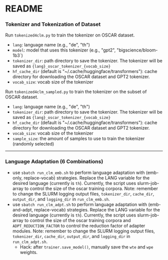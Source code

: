 # README

### Tokenizer and Tokenization of Dataset
Run `tokenized4clm.py` to train the tokenizer on OSCAR dataset.
- `lang`: language name (e.g., "de", "th")
- `model`: model that uses this tokenizer (e.g., "gpt2", "bigscience/bloom-1b3`)
- `tokenizer_dir`: path directory to save the tokenizer. The tokenizer will be saved as `{lang}_oscar_tokenizer_{vocab_size}`
- `hf_cache_dir` (default is "~/.cache/huggingface/transformers"): cache directory for downloading the OSCAR dataset and GPT2 tokenizer.
- `vocab_size`: vocab size of the tokenizer


Run `tokenized4clm_sampled.py` to train the tokenizer on the subset of OSCAR dataset.
- `lang`: language name (e.g., "de", "th")
- `tokenizer_dir`: path directory to save the tokenizer. The tokenizer will be saved as `{lang}_oscar_tokenizer_{vocab_size}`
- `hf_cache_dir` (default is "~/.cache/huggingface/transformers"): cache directory for downloading the OSCAR dataset and GPT2 tokenizer.
- `vocab_size`: vocab size of the tokenizer
- `sample_size`: the amount of samples to use to train the  tokenizer (randomly selected)

---

### Language Adaptation (6 Combinations)
- use `sbatch run_clm_emb.sh` to perform language adaptation with (emb-only, replace-vocab) strategies. Replace the LANG variable for the desired language (currently is `th`). Currently, the script uses slurm-job-array to control the size of the oscar training corpora. Note: remember to change the SLURM logging output files, `tokenizer_dir`, `cache_dir`, `output_dir`, and `logging_dir` in `run_clm_emb.sh`. 
- use `sbatch run_clm_adpt.sh` to perform language adaptation with (emb-and-adpt, replace-vocab) strategies. Replace the LANG variable for the desired language (currently is `th`). Currently, the script uses slurm-job-array to control the size of the oscar training corpora and `ADPT_REDUCTION_FACTOR` to control the reduction factor of adapter modules. Note: remember to change the SLURM logging output files, `tokenizer_dir`, `cache_dir`, `output_dir`, and `logging_dir` in `run_clm_adpt.sh`. 
    - Hack: after `trainer.save_model()`, manually save the `wte` and `wpe` weights. 